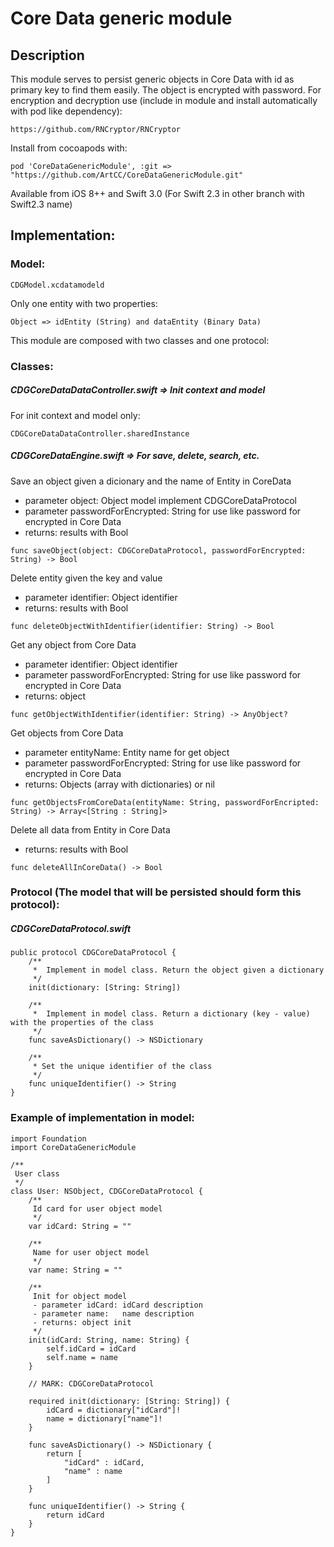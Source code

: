 # Core Data generic module

## Description

This module serves to persist generic objects in Core Data with id as primary key to find them easily.
The object is encrypted with password.
For encryption and decryption use (include in module and install automatically with pod like dependency):

`https://github.com/RNCryptor/RNCryptor`

Install from cocoapods with:

```
pod 'CoreDataGenericModule', :git => "https://github.com/ArtCC/CoreDataGenericModule.git"
```

Available from iOS 8++ and Swift 3.0 (For Swift 2.3 in other branch with Swift2.3 name)

## Implementation:

### Model:

```
CDGModel.xcdatamodeld
```

Only one entity with two properties:

```
Object => idEntity (String) and dataEntity (Binary Data)
```

This module are composed with two classes and one protocol:

### Classes:

##### CDGCoreDataDataController.swift => Init context and model

For init context and model only:

```
CDGCoreDataDataController.sharedInstance
```

##### CDGCoreDataEngine.swift => For save, delete, search, etc.

Save an object given a dicionary and the name of Entity in CoreData

- parameter object: Object model implement CDGCoreDataProtocol
- parameter passwordForEncrypted: String for use like password for encrypted in Core Data
- returns: results with Bool

```
func saveObject(object: CDGCoreDataProtocol, passwordForEncrypted: String) -> Bool
```

Delete entity given the key and value

- parameter identifier: Object identifier
- returns: results with Bool

```
func deleteObjectWithIdentifier(identifier: String) -> Bool
```

Get any object from Core Data

- parameter identifier: Object identifier
- parameter passwordForEncrypted: String for use like password for encrypted in Core Data
- returns: object

```
func getObjectWithIdentifier(identifier: String) -> AnyObject?
```

Get objects from Core Data

- parameter entityName: Entity name for get object
- parameter passwordForEncrypted: String for use like password for encrypted in Core Data
- returns: Objects (array with dictionaries) or nil

```
func getObjectsFromCoreData(entityName: String, passwordForEncripted: String) -> Array<[String : String]>
```

Delete all data from Entity in Core Data

- returns: results with Bool

```
func deleteAllInCoreData() -> Bool
```

### Protocol (The model that will be persisted should form this protocol):

##### CDGCoreDataProtocol.swift

```
public protocol CDGCoreDataProtocol {
    /**
     *  Implement in model class. Return the object given a dictionary
     */
    init(dictionary: [String: String])
    
    /**
     *  Implement in model class. Return a dictionary (key - value) with the properties of the class
     */
    func saveAsDictionary() -> NSDictionary
    
    /**
     * Set the unique identifier of the class
     */
    func uniqueIdentifier() -> String
}
```

### Example of implementation in model:

```
import Foundation
import CoreDataGenericModule

/**
 User class
 */
class User: NSObject, CDGCoreDataProtocol {
    /**
     Id card for user object model
     */
    var idCard: String = ""
    
    /**
     Name for user object model
     */
    var name: String = ""
    
    /**
     Init for object model
     - parameter idCard: idCard description
     - parameter name:   name description
     - returns: object init
     */
    init(idCard: String, name: String) {
        self.idCard = idCard
        self.name = name
    }
    
    // MARK: CDGCoreDataProtocol
    
    required init(dictionary: [String: String]) {
        idCard = dictionary["idCard"]!
        name = dictionary["name"]!
    }
    
    func saveAsDictionary() -> NSDictionary {
        return [
            "idCard" : idCard,
            "name" : name
        ]
    }
    
    func uniqueIdentifier() -> String {
        return idCard
    }
}
```
